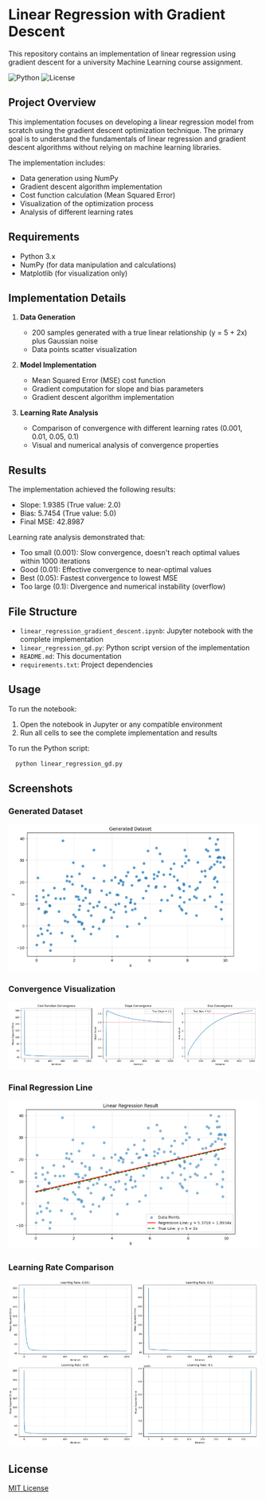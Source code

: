 # Linear Regression with Gradient Descent

This repository contains an implementation of linear regression using gradient descent for a university Machine Learning course assignment.

![Python](https://img.shields.io/badge/python-3.10+-blue.svg)
![License](https://img.shields.io/badge/license-MIT-green.svg)

## Project Overview

This implementation focuses on developing a linear regression model from scratch using the gradient descent optimization technique. The primary goal is to understand the fundamentals of linear regression and gradient descent algorithms without relying on machine learning libraries.

The implementation includes:
- Data generation using NumPy
- Gradient descent algorithm implementation
- Cost function calculation (Mean Squared Error)
- Visualization of the optimization process
- Analysis of different learning rates

## Requirements

- Python 3.x
- NumPy (for data manipulation and calculations)
- Matplotlib (for visualization only)

## Implementation Details

1. **Data Generation**
   - 200 samples generated with a true linear relationship (y = 5 + 2x) plus Gaussian noise
   - Data points scatter visualization

2. **Model Implementation**
   - Mean Squared Error (MSE) cost function
   - Gradient computation for slope and bias parameters
   - Gradient descent algorithm implementation

3. **Learning Rate Analysis**
   - Comparison of convergence with different learning rates (0.001, 0.01, 0.05, 0.1)
   - Visual and numerical analysis of convergence properties

## Results

The implementation achieved the following results:
- Slope: 1.9385 (True value: 2.0)
- Bias: 5.7454 (True value: 5.0)
- Final MSE: 42.8987

Learning rate analysis demonstrated that:
- Too small (0.001): Slow convergence, doesn't reach optimal values within 1000 iterations
- Good (0.01): Effective convergence to near-optimal values
- Best (0.05): Fastest convergence to lowest MSE
- Too large (0.1): Divergence and numerical instability (overflow)

## File Structure

- `linear_regression_gradient_descent.ipynb`: Jupyter notebook with the complete implementation
- `linear_regression_gd.py`: Python script version of the implementation
- `README.md`: This documentation
- `requirements.txt`: Project dependencies

## Usage

To run the notebook:
1. Open the notebook in Jupyter or any compatible environment
2. Run all cells to see the complete implementation and results

To run the Python script:
```bash
  python linear_regression_gd.py
```

## Screenshots

### Generated Dataset
![Generated Dataset](screenshots/dataset.png)

### Convergence Visualization
![Convergence](screenshots/convergence.png)

### Final Regression Line
![Regression Line](screenshots/regression_line.png)

### Learning Rate Comparison
![Learning Rates](screenshots/learning_rates.png)

## License

[MIT License](LICENSE)
